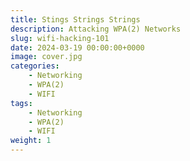 ```yaml
---
title: Stings Strings Strings
description: Attacking WPA(2) Networks
slug: wifi-hacking-101
date: 2024-03-19 00:00:00+0000
image: cover.jpg
categories:
    - Networking
    - WPA(2)
    - WIFI
tags:
    - Networking
    - WPA(2)
    - WIFI
weight: 1
---
```

